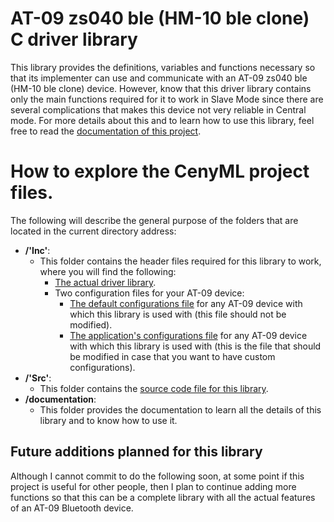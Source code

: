 # AT-09 zs040 ble (HM-10 ble clone) C driver library

This library provides the definitions, variables and functions necessary so that its implementer can use and communicate
with an AT-09 zs040 ble (HM-10 ble clone) device. However, know that this driver library contains only the main
functions required for it to work in Slave Mode since there are several complications that makes this device not very
reliable in Central mode. For more details about this and to learn how to use this library, feel free to read the
<a href=https://github.com/Mortrack/AT-09_zs040_ble_driver/tree/main/documentation>documentation of this project</a>.

# How to explore the CenyML project files.
The following will describe the general purpose of the folders that are located in the current directory address:

- **/'Inc'**:
    - This folder contains the header files required for this library to work, where you will find the following:
      - <a href=https://github.com/Mortrack/AT-09_zs040_ble_driver/blob/main/Inc/AT-09_zs040_ble_driver.h>The actual driver library</a>.
      - Two configuration files for your AT-09 device:
        - <a href=https://github.com/Mortrack/AT-09_zs040_ble_driver/blob/main/Inc/AT-09_config.h>The default configurations file<a/> for any AT-09 device with which this library is used with (this file should not be modified).
        - <a href=https://github.com/Mortrack/AT-09_zs040_ble_driver/blob/main/Inc/AT-09_app_config.h>The application's configurations file</a> for any AT-09 device with which this library is used with (this is the file that should be modified in case that you want to have custom configurations).
- **/'Src'**:
    - This folder contains the <a href=https://github.com/Mortrack/AT-09_zs040_ble_driver/blob/main/Src/AT-09_zs040_ble_driver.c>source code file for this library</a>.
- **/documentation**:
    - This folder provides the documentation to learn all the details of this library and to know how to use it. 

## Future additions planned for this library

Although I cannot commit to do the following soon, at some point if this project is useful for other people, then I plan
to continue adding more functions so that this can be a complete library with all the actual features of an AT-09
Bluetooth device.
